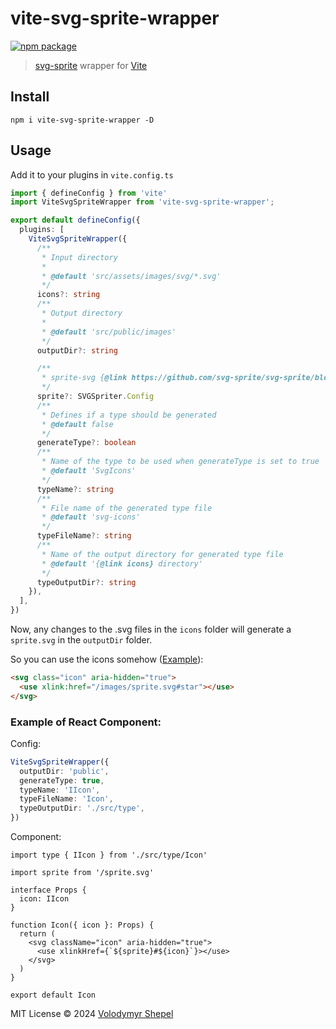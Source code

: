 # vite-svg-sprite-wrapper

<p>
  <a href="https://npmjs.com/package/vite-svg-sprite-wrapper"><img src="https://img.shields.io/npm/v/vite-svg-sprite-wrapper.svg" alt="npm package"></a>
</p>

> [svg-sprite](https://github.com/svg-sprite/svg-sprite/) wrapper for [Vite](https://github.com/vitejs/vite)

## Install

```
npm i vite-svg-sprite-wrapper -D
```

## Usage

Add it to your plugins in `vite.config.ts`

```ts
import { defineConfig } from 'vite'
import ViteSvgSpriteWrapper from 'vite-svg-sprite-wrapper';

export default defineConfig({
  plugins: [
    ViteSvgSpriteWrapper({
      /**
       * Input directory
       *
       * @default 'src/assets/images/svg/*.svg'
       */
      icons?: string
      /**
       * Output directory
       *
       * @default 'src/public/images'
       */
      outputDir?: string

      /**
       * sprite-svg {@link https://github.com/svg-sprite/svg-sprite/blob/main/docs/configuration.md#sprite-svg-options|options}
       */
      sprite?: SVGSpriter.Config
      /**
       * Defines if a type should be generated
       * @default false
       */
      generateType?: boolean
      /**
       * Name of the type to be used when generateType is set to true
       * @default 'SvgIcons'
       */
      typeName?: string
      /**
       * File name of the generated type file
       * @default 'svg-icons'
       */
      typeFileName?: string
      /**
       * Name of the output directory for generated type file
       * @default '{@link icons} directory'
       */
      typeOutputDir?: string
    }),
  ],
})
```

Now, any changes to the .svg files in the `icons` folder will generate a `sprite.svg` in the `outputDir` folder.

So you can use the icons somehow ([Example](https://github.com/vshepel/vite-svg-sprite-wrapper/tree/master/example)):

```html
<svg class="icon" aria-hidden="true">
  <use xlink:href="/images/sprite.svg#star"></use>
</svg>
```

### Example of React Component:

Config:

```ts
ViteSvgSpriteWrapper({
  outputDir: 'public',
  generateType: true,
  typeName: 'IIcon',
  typeFileName: 'Icon',
  typeOutputDir: './src/type',
})
```

Component:

```tsx
import type { IIcon } from './src/type/Icon'

import sprite from '/sprite.svg'

interface Props {
  icon: IIcon
}

function Icon({ icon }: Props) {
  return (
    <svg className="icon" aria-hidden="true">
      <use xlinkHref={`${sprite}#${icon}`}></use>
    </svg>
  )
}

export default Icon
```

MIT License © 2024 [Volodymyr Shepel](https://github.com/vshepel)
